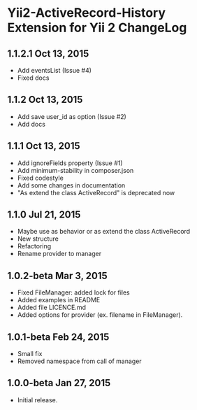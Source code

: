 Yii2-ActiveRecord-History Extension for Yii 2 ChangeLog
==============================================

1.1.2.1 Oct 13, 2015
-------------------------

- Add eventsList (Issue #4)
- Fixed docs

1.1.2 Oct 13, 2015
-------------------------

- Add save user_id as option (Issue #2)
- Add docs

1.1.1 Oct 13, 2015
-------------------------

- Add ignoreFields property (Issue #1)
- Add minimum-stability in composer.json
- Fixed codestyle
- Add some changes in documentation
- "As extend the class ActiveRecord" is deprecated now

1.1.0 Jul 21, 2015
-------------------------

- Maybe use as behavior or as extend the class ActiveRecord
- New structure
- Refactoring
- Rename provider to manager


1.0.2-beta Mar 3, 2015
-------------------------

- Fixed FileManager: added lock for files
- Added examples in README
- Added file LICENCE.md
- Added options for provider (ex. filename in FileManager).



1.0.1-beta Feb 24, 2015
-------------------------

- Small fix
- Removed namespace from call of manager

1.0.0-beta Jan 27, 2015
-------------------------

- Initial release.
